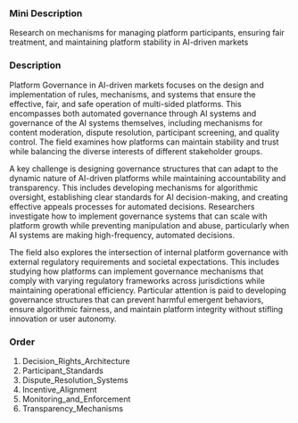 ### Mini Description

Research on mechanisms for managing platform participants, ensuring fair treatment, and maintaining platform stability in AI-driven markets

### Description

Platform Governance in AI-driven markets focuses on the design and implementation of rules, mechanisms, and systems that ensure the effective, fair, and safe operation of multi-sided platforms. This encompasses both automated governance through AI systems and governance of the AI systems themselves, including mechanisms for content moderation, dispute resolution, participant screening, and quality control. The field examines how platforms can maintain stability and trust while balancing the diverse interests of different stakeholder groups.

A key challenge is designing governance structures that can adapt to the dynamic nature of AI-driven platforms while maintaining accountability and transparency. This includes developing mechanisms for algorithmic oversight, establishing clear standards for AI decision-making, and creating effective appeals processes for automated decisions. Researchers investigate how to implement governance systems that can scale with platform growth while preventing manipulation and abuse, particularly when AI systems are making high-frequency, automated decisions.

The field also explores the intersection of internal platform governance with external regulatory requirements and societal expectations. This includes studying how platforms can implement governance mechanisms that comply with varying regulatory frameworks across jurisdictions while maintaining operational efficiency. Particular attention is paid to developing governance structures that can prevent harmful emergent behaviors, ensure algorithmic fairness, and maintain platform integrity without stifling innovation or user autonomy.

### Order

1. Decision_Rights_Architecture
2. Participant_Standards
3. Dispute_Resolution_Systems
4. Incentive_Alignment
5. Monitoring_and_Enforcement
6. Transparency_Mechanisms
